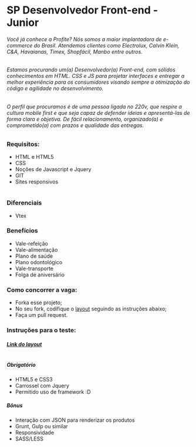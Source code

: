 # SP Desenvolvedor Front-end - Junior

###### Você já conhece a Profite? Nós somos a maior implantadora de e-commerce do Brasil. Atendemos clientes como Electrolux, Calvin Klein, C&A, Havaianas, Timex, Shopfácil, Manbo entre outros.

###### Estamos procurando um(a) Desenvolvedor(a) Front-end, com sólidos conhecimentos em HTML. CSS e JS para projetar interfaces e entregar a melhor experiência para os consumidores visando sempre a otimização do código e agilidade no desenvolvimento.

###### O perfil que procuramos é de uma pessoa ligada no 220v, que respire a cultura mobile first e que seja capaz de defender ideias e apresentá-las de forma clara e objetiva. De fácil relacionamento, organizado(a) e comprometido(a) com prazos e qualidade das entregas.


### Requisitos:
* HTML e HTML5
* CSS
* Noções de Javascript e Jquery
* GIT
* Sites responsivos

#

### Diferenciais
* Vtex

### Benefícios
*  Vale-refeição
*  Vale-alimentação
*  Plano de saúde
*  Plano odontológico
*  Vale-transporte
*  Folga de aniversário


### Como concorrer a vaga:
* Forka esse projeto;
* No seu fork, codifique o [layout](https://drive.google.com/file/d/0B3S5qqT-LEIESUFES1hhUzd2ZzA/view?usp=sharing) seguindo as instruções abaixo;
* Faça um pull request.

### Instruções para o teste:

##### [Link do layout](https://drive.google.com/file/d/0B3S5qqT-LEIESUFES1hhUzd2ZzA/view?usp=sharing)
#
##### Obrigatório
* HTML5 e CSS3
* Carrossel com Jquery
* Permitido uso de framework :D 

##### Bônus
* Interação com JSON para renderizar os produtos
* Grunt, Gulp ou similar
* Responsividade
* SASS/LESS

